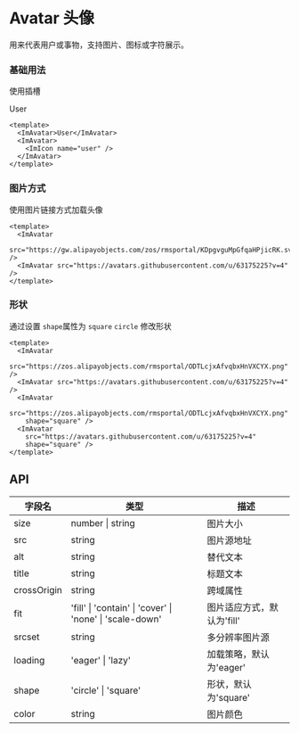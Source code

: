 # Avatar 头像

用来代表用户或事物，支持图片、图标或字符展示。

### 基础用法

使用插槽

<ImAvatar>User</ImAvatar>
<ImAvatar>
<ImIcon name="user" />
</ImAvatar>

```vue
<template>
  <ImAvatar>User</ImAvatar>
  <ImAvatar>
    <ImIcon name="user" />
  </ImAvatar>
</template>
```

### 图片方式

使用图片链接方式加载头像

<ImAvatar src="https://gw.alipayobjects.com/zos/rmsportal/KDpgvguMpGfqaHPjicRK.svg" />
<ImAvatar src="https://avatars.githubusercontent.com/u/63175225?v=4" />

```vue
<template>
  <ImAvatar
    src="https://gw.alipayobjects.com/zos/rmsportal/KDpgvguMpGfqaHPjicRK.svg" />
  <ImAvatar src="https://avatars.githubusercontent.com/u/63175225?v=4" />
</template>
```

### 形状

通过设置 `shape`属性为 `square` `circle` 修改形状

<ImAvatar src="https://zos.alipayobjects.com/rmsportal/ODTLcjxAfvqbxHnVXCYX.png" />
<ImAvatar src="https://avatars.githubusercontent.com/u/63175225?v=4" />
<ImAvatar src="https://zos.alipayobjects.com/rmsportal/ODTLcjxAfvqbxHnVXCYX.png" shape="square" />
<ImAvatar src="https://avatars.githubusercontent.com/u/63175225?v=4" shape="square" />

```vue
<template>
  <ImAvatar
    src="https://zos.alipayobjects.com/rmsportal/ODTLcjxAfvqbxHnVXCYX.png" />
  <ImAvatar src="https://avatars.githubusercontent.com/u/63175225?v=4" />
  <ImAvatar
    src="https://zos.alipayobjects.com/rmsportal/ODTLcjxAfvqbxHnVXCYX.png"
    shape="square" />
  <ImAvatar
    src="https://avatars.githubusercontent.com/u/63175225?v=4"
    shape="square" />
</template>
```

## API



| 字段名      | 类型                          | 描述                                                                 |
|-------------|-------------------------------|----------------------------------------------------------------------|
| size        | number \| string              | 图片大小                                                           |
| src         | string                        | 图片源地址                                                         |
| alt         | string                        | 替代文本                                                           |
| title       | string                        | 标题文本                                                           |
| crossOrigin | string                        | 跨域属性                                                           |
| fit         | 'fill' \| 'contain' \| 'cover' \| 'none' \| 'scale-down' | 图片适应方式，默认为'fill'             |
| srcset      | string                        | 多分辨率图片源                                                     |
| loading     | 'eager' \| 'lazy'             | 加载策略，默认为'eager'                                            |
| shape       | 'circle' \| 'square'          | 形状，默认为'square'                                               |
| color       | string                        | 图片颜色                                                           |
